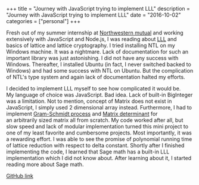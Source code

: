 +++
title = "Journey with JavaScript trying to implement LLL"
description = "Journey with JavaScript trying to implement LLL"
date = "2016-10-02"
categories = ["personal"]
+++

Fresh out of my summer internship at [Northwestern mutual](https://www.northwesternmutual.com) and working extensively with JavaScript and Node.js, I was reading about [LLL](https://en.wikipedia.org/wiki/Lenstra%E2%80%93Lenstra%E2%80%93Lov%C3%A1sz_lattice_basis_reduction_algorithm) and basics of lattice and lattice cryptography. I tried installing NTL on my Windows machine. It was a nightmare. Lack of documentation for such an important library was just astonishing. I did not have any success with Windows. Thereafter, I installed Ubuntu (in fact, I never switched backed to Windows) and had some success with NTL on Ubuntu. But the complication of NTL's type system and again lack of documentation halted my efforts.

I decided to implement LLL myself to see how complicated it would be. My language of choice was JavaScript. Bad idea. Lack of built-in BigInteger was a limitation. Not to mention, concept of Matrix does not exist in JavaScript, I simply used 2 dimensional array instead. Furthermore, I had to implement [Gram-Schmidt process](https://en.wikipedia.org/wiki/Gram%E2%80%93Schmidt_process) and [Matrix determinant](https://en.wikipedia.org/wiki/Determinant) for an arbitrarily sized matrix all from scratch. My code worked after all, but slow speed and lack of modular implementation turned this mini project to one of my least favorite and cumbersome projects. Most importantly, it was a rewarding effort. I was able to see the promise of polynomial running time of lattice reduction with respect to delta constant. Shortly after I finished implementing the code, I learned that Sage math has a built-in LLL implementation which I did not know about. After learning about it, I started reading more about Sage math.

[GitHub link](https://github.com/amir734jj/JavaScript_EMC6_linear_algebra_tools)